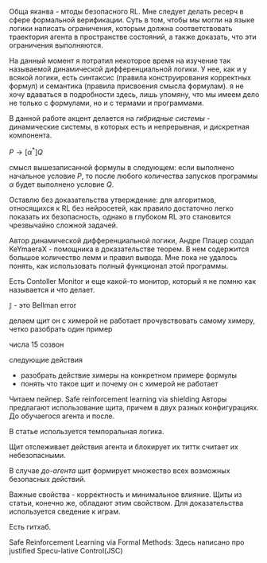 Обща яканва - мтоды безопасного RL. Мне следует делать ресерч в сфере формальной верификации. Суть в том, чтобы мы могли на языке логики написать ограничения, которым должна соответствовать траектория агента в пространстве состояний, а также доказать, что эти ограничения выполняются.

На данный момент я потратил некоторое время на изучение так называемой динамической дифференциальной логики. У нее, как и у всякой логики, есть синтаксис (правила конструирования корректных формул) и семантика (правила присвоения смысла формулам). я не хочу вдаваться в подробности здесь, лишь упомяну, что мы имеем дело не только с формулами, но и с термами и программами.

В данной работе акцент делается на *гибридные системы* - динамические системы, в которых есть и непрерывная, и дискретная компонента. 

$P \to [\alpha^*] Q$

смысл вышезаписанной формулы в следующем: если выполнено начальное условие $P$, то после любого количества запусков программы  $\alpha$ будет выполнено условие $Q$.

Оставлю без доказательства утверждение: для алгоритмов, относящихся к RL без нейросетей, как правило достаточно легко показать их безопасность, однако в глубоком RL это становится чрезвычайно сложной задачей.

Автор динамической дифференциальной логики, Андре Плацер создал KeYmaeraX - помощника в доказательстве теорем. В нем содержится большое количество лемм и правил вывода. Мне пока не удалось понять, как использовать полный функционал этой  программы. 

Есть Contoller Monitor и еще какой-то монитор, который я не помню как называется и что делает. 

$\mathbb{J}$ - это Bellman error

делаем щит
он с химерой не работает
прочувствовать самому химеру, четко разобрать один пример

числа 15 созвон

следующие действия
- разобрать действие химеры на конкретном примере формулы
- понять что такое щит и почему он с химерой не работает

Читаем пейпер.
Safe reinforcement learning via shielding
Авторы предлагают использование щита, причем в двух разных конфигурациях. До обучаегося агента и после.

В статье используется темпоральная логика.

Щит отслеживает действия агента и блокирует их титтк считает их небезопасными.

В случае *до-агента* щит формирует множество всех возможных безопасных действий.

Важные свойства - корректность и минимальное влияние. Щиты из статьи, конечно же, обладают этим свойством. Для доказательства используется сведение к играм.

Есть гитхаб.

Safe Reinforcement Learning via Formal Methods:
Здесь написано про justified Specu-lative Control(JSC)